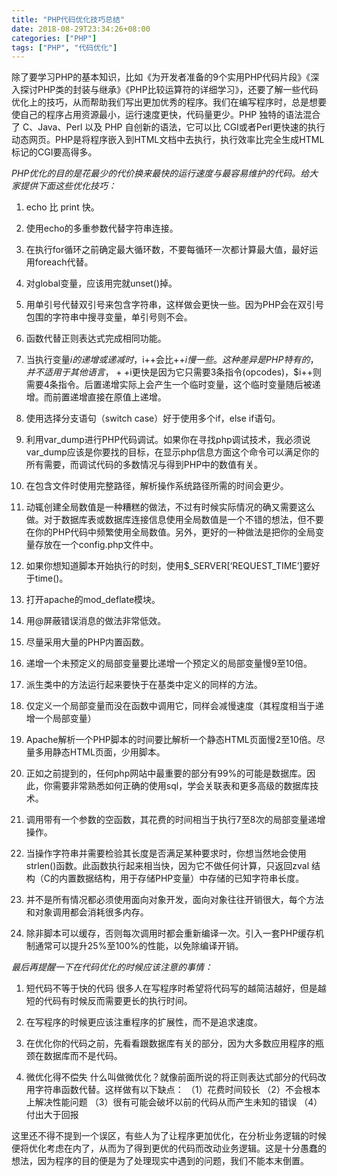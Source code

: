 ```yaml
---
title: "PHP代码优化技巧总结"
date: 2018-08-29T23:34:26+08:00
categories: ["PHP"]
tags: ["PHP", "代码优化"]
---
```


除了要学习PHP的基本知识，比如《为开发者准备的9个实用PHP代码片段》《深入探讨PHP类的封装与继承》《PHP比较运算符的详细学习》，还要了解一些代码优化上的技巧，从而帮助我们写出更加优秀的程序。我们在编写程序时，总是想要使自己的程序占用资源最小，运行速度更快，代码量更少。PHP 独特的语法混合了 C、Java、Perl 以及 PHP 自创新的语法，它可以比 CGI或者Perl更快速的执行动态网页。PHP是将程序嵌入到HTML文档中去执行，执行效率比完全生成HTML标记的CGI要高得多。

*PHP优化的目的是花最少的代价换来最快的运行速度与最容易维护的代码。给大家提供下面这些优化技巧：*

1. echo 比 print 快。

2. 使用echo的多重参数代替字符串连接。

3. 在执行for循环之前确定最大循环数，不要每循环一次都计算最大值，最好运用foreach代替。

4. 对global变量，应该用完就unset()掉。

5. 用单引号代替双引号来包含字符串，这样做会更快一些。因为PHP会在双引号包围的字符串中搜寻变量，单引号则不会。

6. 函数代替正则表达式完成相同功能。

7. 当执行变量$i的递增或递减时，$i++会比++$i慢一些。这种差异是PHP特有的，并不适用于其他语言，++$i更快是因为它只需要3条指令(opcodes)，$i++则需要4条指令。后置递增实际上会产生一个临时变量，这个临时变量随后被递增。而前置递增直接在原值上递增。

8. 使用选择分支语句（switch case）好于使用多个if，else if语句。

9. 利用var_dump进行PHP代码调试。如果你在寻找php调试技术，我必须说var_dump应该是你要找的目标，在显示php信息方面这个命令可以满足你的所有需要，而调试代码的多数情况与得到PHP中的数值有关。

10. 在包含文件时使用完整路径，解析操作系统路径所需的时间会更少。

11. 动辄创建全局数值是一种糟糕的做法，不过有时候实际情况的确又需要这么做。对于数据库表或数据库连接信息使用全局数值是一个不错的想法，但不要在你的PHP代码中频繁使用全局数值。另外，更好的一种做法是把你的全局变量存放在一个config.php文件中。

12. 如果你想知道脚本开始执行的时刻，使用$_SERVER[‘REQUEST_TIME’]要好于time()。

13. 打开apache的mod_deflate模块。

14. 用@屏蔽错误消息的做法非常低效。

15. 尽量采用大量的PHP内置函数。

16. 递增一个未预定义的局部变量要比递增一个预定义的局部变量慢9至10倍。

17. 派生类中的方法运行起来要快于在基类中定义的同样的方法。

18. 仅定义一个局部变量而没在函数中调用它，同样会减慢速度（其程度相当于递增一个局部变量）

19. Apache解析一个PHP脚本的时间要比解析一个静态HTML页面慢2至10倍。尽量多用静态HTML页面，少用脚本。

20. 正如之前提到的，任何php网站中最重要的部分有99%的可能是数据库。因此，你需要非常熟悉如何正确的使用sql，学会关联表和更多高级的数据库技术。

21. 调用带有一个参数的空函数，其花费的时间相当于执行7至8次的局部变量递增操作。

22. 当操作字符串并需要检验其长度是否满足某种要求时，你想当然地会使用strlen()函数。此函数执行起来相当快，因为它不做任何计算，只返回zval 结构（C的内置数据结构，用于存储PHP变量）中存储的已知字符串长度。

23. 并不是所有情况都必须使用面向对象开发，面向对象往往开销很大，每个方法和对象调用都会消耗很多内存。

24. 除非脚本可以缓存，否则每次调用时都会重新编译一次。引入一套PHP缓存机制通常可以提升25%至100%的性能，以免除编译开销。



*最后再提醒一下在代码优化的时候应该注意的事情：*

1. 短代码不等于快的代码
很多人在写程序时希望将代码写的越简洁越好，但是越短的代码有时候反而需要更长的执行时间。

2. 在写程序的时候更应该注重程序的扩展性，而不是追求速度。

3. 在优化你的代码之前，先看看跟数据库有关的部分，因为大多数应用程序的瓶颈在数据库而不是代码。

4. 微优化得不偿失
什么叫做微优化？就像前面所说的将正则表达式部分的代码改用字符串函数代替。这样做有以下缺点：
（1）花费时间较长
（2）不会根本上解决性能问题
（3）很有可能会破坏以前的代码从而产生未知的错误
（4）付出大于回报

这里还不得不提到一个误区，有些人为了让程序更加优化，在分析业务逻辑的时候便将优化考虑在内了，从而为了得到更优的代码而改动业务逻辑。这是十分愚蠢的想法，因为程序的目的便是为了处理现实中遇到的问题，我们不能本末倒置。